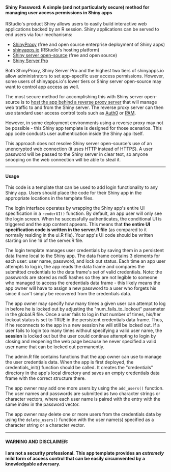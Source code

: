 #### **Shiny Password: A simple (and not particularly secure) method for managing user access permissions in Shiny apps**


RStudio's product Shiny allows users to easily build interactive web applications backed by an R session. Shiny applications can be served to end users via four mechanisms:

- [ShinyProxy](https://www.shinyproxy.io/) (free and open source enterprise deployment of Shiny apps)
- [shinyapps.io](http://www.shinyapps.io/) (RStudio's hosting platform)
- [Shiny server open-source](https://www.rstudio.com/products/shiny/download-server/) (free and open source)
- [Shiny Server Pro](https://www.rstudio.com/products/shiny-server-pro/)


Both ShinyProxy, Shiny Server Pro and the highest two tiers of shinyapps.io allow administrators to set app-specific user access permissions. However, some users of shinyapps.io's lower tiers or Shiny server open-source may want to control app access as well.


The most secure method for accomplishing this with Shiny server open-source is to [host the app behind a reverse proxy server](https://support.rstudio.com/hc/en-us/articles/213733868-Running-Shiny-Server-with-a-Proxy) that will manage web traffic to and from the Shiny server. The reverse proxy server can then use standard user access control tools such as [Auth0](https://auth0.com/blog/2015/09/24/adding-authentication-to-shiny-open-source-edition/) or [PAM](https://en.wikipedia.org/wiki/Pluggable_authentication_module).


However, in some deployment environments using a reverse proxy may not be possible - this Shiny app template is designed for those scenarios. This app code conducts user authentication inside the Shiny app itself.


This approach does not resolve Shiny server open-source's use of an unencrypted web connection (it uses HTTP instead of HTTP*S*). A user password will be passed to the Shiny server in clear text, so anyone snooping on the web connection will be able to steal it.


***

#### **Usage**


This code is a template that can be used to add login functionality to any Shiny app. Users should place the code for their Shiny app in the appropriate locations in the template files.


The login interface operates by wrapping the Shiny app's entire UI specification in a `renderUI()` function. By default, an app user will only see the login screen. When he successfully authenticates, the conditional UI is triggered and the app content appears. This means that **the entire UI specification code is written in the server.R file** (as compared to it normally residing in the ui.R file). Your app's UI code should be written starting on line 16 of the server.R file.


The login template manages user credentials by saving them in a persistent data frame local to the Shiny app. The data frame contains 3 elements for each user: user name, password, and lock out status. Each time an app user attempts to log in, the app reads the data frame and compares the submitted credentials to the data frame's set of valid credentials. Note: the passwords are stored as md5 hashes so they are not legible to someone who managed to access the credentials data frame - this likely means the app owner will have to assign a new password to a user who forgets his since it can't simply be recovered from the credentials data. 


The app owner may specify how many times a given user can attempt to log in before he is locked out by adjusting the "num_fails_to_lockout" parameter in the global.R file. Once a user fails to log in that number of times, his/her lockout status is set to TRUE in the persistent credentials data frame. Thus, if he reconnects to the app in a new session he will still be locked out. If a user fails to login too many times without specifying a valid user name, the **session** is locked out but the user could continue attempting to login by closing and reopening the web page because he never specified a valid user name that can be locked out permanently.


The admin.R file contains functions that the app owner can use to manage the user credentials data. When the app is first deployed, the credentials_init() function should be called. It creates the "credentials" directory in the app's local directory and saves an empty credentials data frame with the correct structure there.


The app owner may add one more users by using the `add_users()` function. The user names and passwords are submitted as two character strings or character vectors, where each user name is paired with the entry with the same index in the password vector.


The app owner may delete one or more users from the credentials data by using the `delete_users()` function with the user name(s) specified as a character string or a character vector.

***

#### **WARNING AND DISCLAIMER:**
**I am not a security professional. This app template provides an *extremely* mild form of access control that can be easily circumvented by a knowledgable adversary.**
